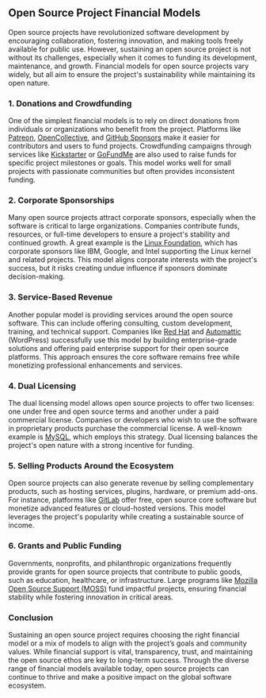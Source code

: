 ## Open Source Project Financial Models

Open source projects have revolutionized software development by encouraging collaboration, fostering innovation, and making tools freely available for public use. However, sustaining an open source project is not without its challenges, especially when it comes to funding its development, maintenance, and growth. Financial models for open source projects vary widely, but all aim to ensure the project's sustainability while maintaining its open nature.

### 1. **Donations and Crowdfunding**
One of the simplest financial models is to rely on direct donations from individuals or organizations who benefit from the project. Platforms like [Patreon](https://www.patreon.com/), [OpenCollective](https://opencollective.com/), and [GitHub Sponsors](https://github.com/sponsors) make it easier for contributors and users to fund projects. Crowdfunding campaigns through services like [Kickstarter](https://www.kickstarter.com/) or [GoFundMe](https://www.gofundme.com/) are also used to raise funds for specific project milestones or goals. This model works well for small projects with passionate communities but often provides inconsistent funding.

### 2. **Corporate Sponsorships**
Many open source projects attract corporate sponsors, especially when the software is critical to large organizations. Companies contribute funds, resources, or full-time developers to ensure a project's stability and continued growth. A great example is the [Linux Foundation](https://www.linuxfoundation.org/), which has corporate sponsors like IBM, Google, and Intel supporting the Linux kernel and related projects. This model aligns corporate interests with the project's success, but it risks creating undue influence if sponsors dominate decision-making.

### 3. **Service-Based Revenue**
Another popular model is providing services around the open source software. This can include offering consulting, custom development, training, and technical support. Companies like [Red Hat](https://www.redhat.com/) and [Automattic](https://automattic.com/) (WordPress) successfully use this model by building enterprise-grade solutions and offering paid enterprise support for their open source platforms. This approach ensures the core software remains free while monetizing professional enhancements and services.

### 4. **Dual Licensing**
The dual licensing model allows open source projects to offer two licenses: one under free and open source terms and another under a paid commercial license. Companies or developers who wish to use the software in proprietary products purchase the commercial license. A well-known example is [MySQL](https://www.mysql.com/), which employs this strategy. Dual licensing balances the project's open nature with a strong incentive for funding.

### 5. **Selling Products Around the Ecosystem**
Open source projects can also generate revenue by selling complementary products, such as hosting services, plugins, hardware, or premium add-ons. For instance, platforms like [GitLab](https://about.gitlab.com/) offer free, open source core software but monetize advanced features or cloud-hosted versions. This model leverages the project's popularity while creating a sustainable source of income.

### 6. **Grants and Public Funding**
Governments, nonprofits, and philanthropic organizations frequently provide grants for open source projects that contribute to public goods, such as education, healthcare, or infrastructure. Large programs like [Mozilla Open Source Support (MOSS)](https://www.mozilla.org/en-US/moss/) fund impactful projects, ensuring financial stability while fostering innovation in critical areas.

### Conclusion
Sustaining an open source project requires choosing the right financial model or a mix of models to align with the project’s goals and community values. While financial support is vital, transparency, trust, and maintaining the open source ethos are key to long-term success. Through the diverse range of financial models available today, open source projects can continue to thrive and make a positive impact on the global software ecosystem.